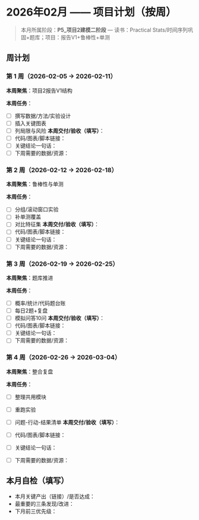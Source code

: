 # 2026年02月 —— 项目计划（按周）

> 本月所属阶段：**P5_项目2建模二阶段** — 读书：Practical Stats/时间序列巩固+题库；项目：报告V1+鲁棒性+单测

## 周计划

### 第 1 周（2026-02-05 → 2026-02-11）
**本周聚焦**：项目2报告V1结构

**本周任务**：
- [ ] 撰写数据/方法/实验设计
- [ ] 插入关键图表
- [ ] 列局限与风险
**本周交付/验收（填写）**：
- [ ] 代码/图表/脚本链接：
- [ ] 关键结论一句话：
- [ ] 下周需要的数据/资源：

### 第 2 周（2026-02-12 → 2026-02-18）
**本周聚焦**：鲁棒性与单测

**本周任务**：
- [ ] 分组/滚动窗口实验
- [ ] 补单测覆盖
- [ ] 对比特征集
**本周交付/验收（填写）**：
- [ ] 代码/图表/脚本链接：
- [ ] 关键结论一句话：
- [ ] 下周需要的数据/资源：

### 第 3 周（2026-02-19 → 2026-02-25）
**本周聚焦**：题库推进

**本周任务**：
- [ ] 概率/统计/代码题台账
- [ ] 每日2题+复盘
- [ ] 模拟问答10问
**本周交付/验收（填写）**：
- [ ] 代码/图表/脚本链接：
- [ ] 关键结论一句话：
- [ ] 下周需要的数据/资源：

### 第 4 周（2026-02-26 → 2026-03-04）
**本周聚焦**：整合复盘

**本周任务**：
- [ ] 整理共用模块
- [ ] 重跑实验
- [ ] 问题-行动-结果清单
**本周交付/验收（填写）**：
- [ ] 代码/图表/脚本链接：
- [ ] 关键结论一句话：
- [ ] 下周需要的数据/资源：


## 本月自检（填写）
- 本月关键产出（链接）/是否达成：
- 最重要的三条发现/改进：
- 下月前三优先级：
